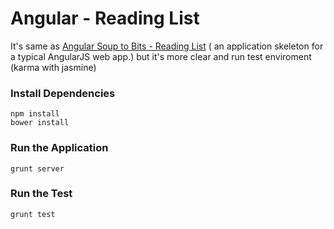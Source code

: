 Angular - Reading List
===============
It's same as [Angular Soup to Bits - Reading List](https://github.com/codeschool/AngularJSSTB) ( an application skeleton for a typical AngularJS web app.) but it's more clear and run test enviroment (karma with jasmine)

### Install Dependencies

```
npm install
bower install
```

### Run the Application
```
grunt server
```

### Run the Test
```
grunt test
```
